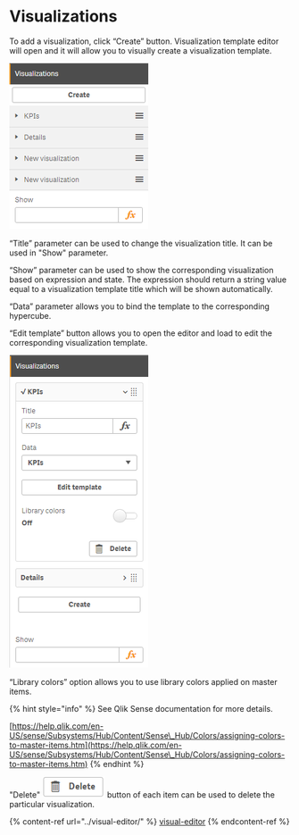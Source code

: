 # Visualizations


To add a visualization, click “Create” button. Visualization template editor will open and it will allow you to visually create a visualization template.

![](<../.gitbook/assets/image (30).png>)

“Title” parameter can be used to change the visualization title. It can be used in "Show" parameter. &#x20;

“Show” parameter can be used to show the corresponding visualization based on expression and state. The expression should return a string value equal to a visualization template title which will be shown automatically.

“Data” parameter allows you to bind the template to the corresponding hypercube.&#x20;

“Edit template” button allows you to open the editor and load to edit the corresponding visualization template.

![](<../.gitbook/assets/image (33).png>)

“Library colors” option allows you to use library colors applied on master items.&#x20;

{% hint style="info" %}
See Qlik Sense documentation for more details.

[https://help.qlik.com/en-US/sense/Subsystems/Hub/Content/Sense\_Hub/Colors/assigning-colors-to-master-items.htm](https://help.qlik.com/en-US/sense/Subsystems/Hub/Content/Sense\_Hub/Colors/assigning-colors-to-master-items.htm)
{% endhint %}

"Delete" <img src="../.gitbook/assets/image (32).png" alt="" data-size="original"> button of each item can be used to delete the particular visualization.

{% content-ref url="../visual-editor/" %}
[visual-editor](../visual-editor/)
{% endcontent-ref %}

